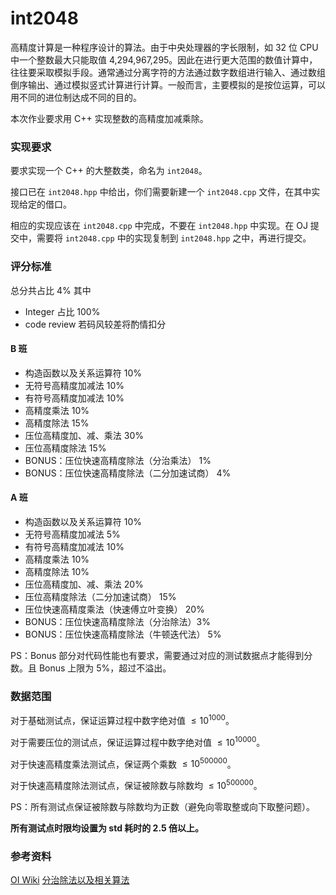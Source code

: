 # int2048

高精度计算是一种程序设计的算法。由于中央处理器的字长限制，如 32 位 CPU 中一个整数最大只能取值 4,294,967,295。因此在进行更大范围的数值计算中，往往要采取模拟手段。通常通过分离字符的方法通过数字数组进行输入、通过数组倒序输出、通过模拟竖式计算进行计算。一般而言，主要模拟的是按位运算，可以用不同的进位制达成不同的目的。

本次作业要求用 C++ 实现整数的高精度加减乘除。

### 实现要求

要求实现一个 C++ 的大整数类，命名为 `int2048`。

接口已在 `int2048.hpp` 中给出，你们需要新建一个 `int2048.cpp` 文件，在其中实现给定的借口。

相应的实现应该在 `int2048.cpp` 中完成，不要在 `int2048.hpp` 中实现。在 OJ 提交中，需要将 `int2048.cpp` 中的实现复制到 `int2048.hpp` 之中，再进行提交。

### 评分标准

总分共占比 4\%
其中

- Integer 占比 100\%
- code review 若码风较差将酌情扣分

#### B 班

- 构造函数以及关系运算符 10\%
- 无符号高精度加减法 10\%
- 有符号高精度加减法 10\%
- 高精度乘法 10\%
- 高精度除法 15\%
- 压位高精度加、减、乘法 30\%
- 压位高精度除法 15\%
- BONUS：压位快速高精度除法（分治乘法） 1\%
- BONUS：压位快速高精度除法（二分加速试商） 4\%

#### A 班

- 构造函数以及关系运算符 10\%
- 无符号高精度加减法 5\%
- 有符号高精度加减法 10\%
- 高精度乘法 10\%
- 高精度除法 10\%
- 压位高精度加、减、乘法 20\%
- 压位高精度除法（二分加速试商） 15\%
- 压位快速高精度乘法（快速傅立叶变换） 20\%
- BONUS：压位快速高精度除法（分治除法）3\%
- BONUS：压位快速高精度除法（牛顿迭代法） 5\%

PS：Bonus 部分对代码性能也有要求，需要通过对应的测试数据点才能得到分数。且 Bonus 上限为 5\%，超过不溢出。

### 数据范围

对于基础测试点，保证运算过程中数字绝对值 $\leq 10^{1000}$。

对于需要压位的测试点，保证运算过程中数字绝对值 $\leq 10^{10000}$。

对于快速高精度乘法测试点，保证两个乘数 $\leq 10^{500000}$。

对于快速高精度除法测试点，保证被除数与除数均 $\leq 10^{500000}$。

PS：所有测试点保证被除数与除数均为正数（避免向零取整或向下取整问题）。

**所有测试点时限均设置为 std 耗时的 2.5 倍以上。**

### 参考资料

[OI Wiki](https://oi-wiki.org)
[分治除法以及相关算法](https://baobaobear.github.io/post/20210320-bigint3/)
